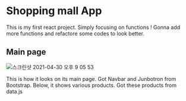 # Shopping mall App

This is my first react project.
Simply focusing on functions ! 
Gonna add more functions and refactore some codes to look better.

## Main page 

![스크린샷 2021-04-30 오후 9 05 53](https://user-images.githubusercontent.com/62753490/116693115-6831a680-a9f8-11eb-9631-eff6e2b767d6.png)

This is how it looks on its main page. 
Got Navbar and Junbotron from Bootstrap. 
Below, it shows various products. Got these products from data.js
